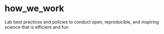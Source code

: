 # how_we_work
Lab best practices and policies to conduct open, reproducible, and inspiring science that is efficient and fun
